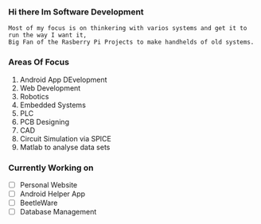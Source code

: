 ### Hi there Im Software Development
```
Most of my focus is on thinkering with varios systems and get it to run the way I want it,
Big Fan of the Rasberry Pi Projects to make handhelds of old systems.
```
### Areas Of Focus
1. Android App DEvelopment
2. Web Development
3. Robotics
4. Embedded Systems
5. PLC
6. PCB Designing
7. CAD
8. Circuit Simulation via SPICE
9. Matlab to analyse data sets

### Currently Working on
- [ ] Personal Website
- [ ] Android Helper App
- [ ] BeetleWare
- [ ] Database Management
